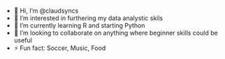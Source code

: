 - 👋 Hi, I’m @claudsyncs
- 👀 I’m interested in furthering my data analystic skils
- 🌱 I’m currently learning R and starting Python
- 💞️ I’m looking to collaborate on anything where beginner skills could be useful
- ⚡ Fun fact: Soccer, Music, Food

<!---
claudsyncs/claudsyncs is a ✨ special ✨ repository because its `README.md` (this file) appears on your GitHub profile.
You can click the Preview link to take a look at your changes.
--->
